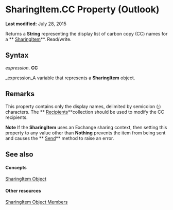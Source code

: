 
# SharingItem.CC Property (Outlook)

 **Last modified:** July 28, 2015

Returns a  **String** representing the display list of carbon copy (CC) names for a ** [SharingItem](63dd3451-44f3-7cc4-c6e2-7dad5835a7d2.md)**. Read/write.

## Syntax

 _expression_. **CC**

 _expression_A variable that represents a  **SharingItem** object.


## Remarks

This property contains only the display names, delimited by semicolon (;) characters. The  ** [Recipients](774f56b7-4de8-9584-60cd-4fbf361f4c85.md)**collection should be used to modify the CC recipients. 


 **Note**  If the  **SharingItem** uses an Exchange sharing context, then setting this property to any value other than **Nothing** prevents the item from being sent and causes the ** [Send](54f92175-0e99-f96a-56de-5fc66d97d80f.md)** method to raise an error.


## See also


#### Concepts


 [SharingItem Object](63dd3451-44f3-7cc4-c6e2-7dad5835a7d2.md)
#### Other resources


 [SharingItem Object Members](719ad60e-2242-2c54-778f-006b61690389.md)
